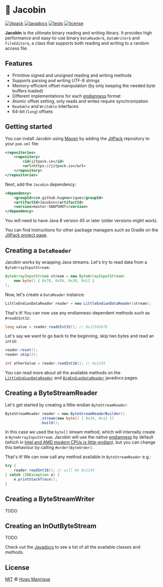 # :electric_plug: Jacobin

[![jitpack][jitpack]][jitpack-url]
[![javadocs][javadocs]][javadocs-url]
[![tests][tests]][tests-url]
[![license][license]][license-url]

**Jacobin** is the ultimate binary reading and writing library. It provides high performance and easy-to-use 
binary `DataReader`s, `DataWriter`s and `FileEditor`s, a class that supports both reading and writing to a 
random access file.

## Features

- Primitive signed and unsigned reading and writing methods
- Supports parsing and writing UTF-8 strings
- Memory-efficient offset manipulation (by only keeping the needed byte buffers loaded) 
- Different implementations for each [endianness](https://en.wikipedia.org/wiki/Endianness) format
- Atomic offset setting, only reads and writes require synchronization
- `Readable` and `Writable` interfaces
- 64-bit (`long`) offsets

## Getting started

You can install Jacobin using [Maven](https://maven.apache.org/) by adding the [JitPack](https://jitpack.io/) repository to your `pom.xml` file:

```xml
<repositories>
    <repository>
        <id>jitpack.io</id>
        <url>https://jitpack.io</url>
    </repository>
</repositories>
```

Next, add the `Jacobin` dependency:

```xml
<dependency>
    <groupId>com.github.hugmanrique</groupId>
    <artifactId>Jacobin</artifactId>
    <version>master-SNAPSHOT</version>
</dependency>
```

You will need to have Java 8 version 45 or later (older versions _might_ work).

You can find instructions for other package managers such as Gradle on the [JitPack project page](https://jitpack.io/#hugmanrique/Jacobin).

## Creating a `DataReader`

Jacobin works by wrapping Java streams. Let's try to read data from a `ByteArrayInputStream`:

```java
ByteArrayInputStream stream = new ByteArrayInputStream(
    new byte[] { 0x78, 0x56, 0x34, 0x12 }
);
```

Now, let's create a `DataReader` instance:

```java
LittleEndianDataReader reader = new LittleEndianDataReader(stream);
```

That's it! You can now use any endianness-dependent methods such as `#readUInt32`:

```java
long value = reader.readUInt32(); // 0x12345678
```

Let's say we want to go back to the beginning, skip two bytes and read an `int16`:

```java
reader.reset();
reader.skip(2);

int otherValue = reader.readInt16(); // 0x1234
```

You can read more about all the available methods on the [`LittleEndianDataReader`](https://jitpack.io/com/github/hugmanrique/Jacobin/rewrite-a96d4eac17-1/javadoc/me/hugmanrique/jacobin/reader/LittleEndianDataReader.html) 
and [`BigEndianDataReader`]() javadocs pages.

## Creating a ByteStreamReader

Let's get started by creating a little-endian `ByteStreamReader`:

```java
ByteStreamReader reader = new ByteStreamReaderBuilder()
                .stream(new byte[] { 0x34, 0x12 })
                .build();
```

In this case we used the `byte[]` stream method, which will internally create a `ByteArrayInputStream`. Jacobin will use the native [endianness](https://en.wikipedia.org/wiki/Endianness) by default (which in [Intel and AMD modern CPUs is little-endian](https://en.wikipedia.org/wiki/Endianness#Current_architectures)), but you can change this behaviour by calling `#order(ByteOrder)`.

That's it! We can now call any method available in `ByteStreamReader` e.g.:

```java
try {
    reader.readInt16(); // will be 0x1234
} catch (IOException e) {
    e.printStackTrace();
}
```

## Creating a ByteStreamWriter

TODO

## Creating an InOutByteStream

TODO

Check out the [Javadocs][javadocs-url] to see a list of all the available classes and methods.

## License

[MIT](LICENSE) &copy; [Hugo Manrique](https://hugmanrique.me)

[jitpack]: https://jitpack.io/v/hugmanrique/Jacobin.svg
[jitpack-url]: https://jitpack.io/#hugmanrique/Jacobin
[javadocs]: https://img.shields.io/badge/javadocs-master--SNAPSHOT-green.svg
[javadocs-url]: https://jitpack.io/com/github/hugmanrique/Jacobin/master-SNAPSHOT/javadoc/
[tests]: https://img.shields.io/travis/hugmanrique/Jacobin/master.svg
[tests-url]: https://travis-ci.org/hugmanrique/Jacobin
[license]: https://img.shields.io/github/license/hugmanrique/Jacobin.svg
[license-url]: LICENSE